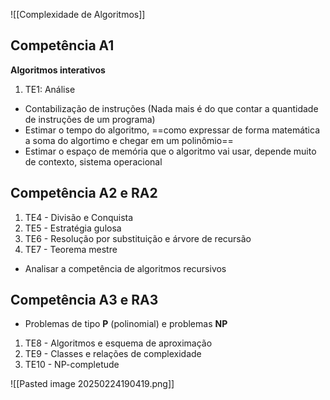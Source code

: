 ![[Complexidade de Algoritmos]]
## Competência A1
**Algoritmos interativos**
1. TE1: Análise 
- Contabilização de instruções (Nada mais é do que contar a quantidade de instruções de um programa)
- Estimar o tempo do algoritmo, ==como expressar de forma matemática a soma do algortimo e chegar em um polinômio==
- Estimar o espaço de memória que o algoritmo vai usar, depende muito de contexto, sistema operacional 
## Competência A2 e RA2
1. TE4 - Divisão e Conquista
2. TE5 - Estratégia gulosa 
3. TE6 - Resolução por substituição e árvore de recursão
4. TE7 - Teorema mestre
- Analisar a competência de algoritmos recursivos
## Competência A3 e RA3 
- Problemas de tipo **P** (polinomial) e problemas **NP**
1. TE8 - Algoritmos e esquema de aproximação
2. TE9 - Classes e relações de complexidade
3. TE10 - NP-completude

![[Pasted image 20250224190419.png]]